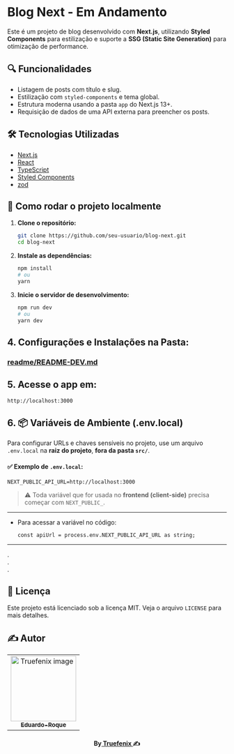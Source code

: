 # Blog Next - Em Andamento

Este é um projeto de blog desenvolvido com **Next.js**, utilizando **Styled Components** para estilização e suporte a **SSG (Static Site Generation)** para otimização de performance.

## 🔍 Funcionalidades

- Listagem de posts com título e slug.
- Estilização com `styled-components` e tema global.
- Estrutura moderna usando a pasta `app` do Next.js 13+.
- Requisição de dados de uma API externa para preencher os posts.

## 🛠 Tecnologias Utilizadas

- [Next.js](https://nextjs.org/)
- [React](https://reactjs.org/)
- [TypeScript](https://www.typescriptlang.org/)
- [Styled Components](https://styled-components.com/)
- [zod](https://zod.dev/?id=requirements)

## 🚀 Como rodar o projeto localmente

1. **Clone o repositório:**

    ```bash
   git clone https://github.com/seu-usuario/blog-next.git
   cd blog-next
    ````

2. **Instale as dependências:**

   ```bash
   npm install
   # ou
   yarn
   ```

3. **Inicie o servidor de desenvolvimento:**

   ```bash
   npm run dev
   # ou
   yarn dev
   ```

## 4. Configurações e Instalações na Pasta:

### [readme/README-DEV.md](readme/README-DEV.md)

## 5. Acesse o app em:
`http://localhost:3000`

## 6. 📦 Variáveis de Ambiente (.env.local)

Para configurar URLs e chaves sensíveis no projeto, use um arquivo `.env.local` na **raiz do projeto**, **fora da pasta `src/`**.

#### ✅ Exemplo de `.env.local`:

```env
NEXT_PUBLIC_API_URL=http://localhost:3000
```

> ⚠️ Toda variável que for usada no **frontend (client-side)** precisa começar com `NEXT_PUBLIC_`.

---

* Para acessar a variável no código:

  ```tsx
  const apiUrl = process.env.NEXT_PUBLIC_API_URL as string;
  ```
---
.<br>.<br>.

## 📄 Licença

Este projeto está licenciado sob a licença MIT. Veja o arquivo `LICENSE` para mais detalhes.

## ✍️ Autor
<table align="center">
<tr>
<td align="center">
<a href="https://github.com/Truefenix">
<img src="https://avatars.githubusercontent.com/u/94227038?s=400&u=0c061da14bb3c2f5bf9de8467443f49d7068c365&v=4" width="150px;" alt="Truefenix image" />
<br />
<sub><b>Eduardo-Roque</b></sub>
</a>
</td>
</tr>
</table>

<h4 align="center">
By<a href="https://github.com/Truefenix" target="_blank"> Truefenix </a>✍️
